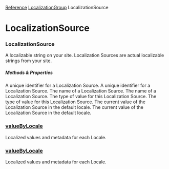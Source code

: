 [Reference](https://www.framer.com/developers/reference)
[LocalizationGroup](https://www.framer.com/developers/reference/plugins-localization-group)
LocalizationSource
# LocalizationSource
### LocalizationSource
A localizable string on your site.
Localization Sources are actual localizable strings from your site.
##### Methods & Properties
A unique identifier for a Localization Source.
A unique identifier for a Localization Source.
The name of a Localization Source.
The name of a Localization Source.
The type of value for this Localization Source.
The type of value for this Localization Source.
The current value of the Localization Source in the default locale.
The current value of the Localization Source in the default locale.
###  [valueByLocale](https://www.framer.com/developers/reference/plugins-localization-source-value-by-locale)
Localized values and metadata for each Locale.
###  [valueByLocale](https://www.framer.com/developers/reference/plugins-localization-source-value-by-locale)
Localized values and metadata for each Locale.
